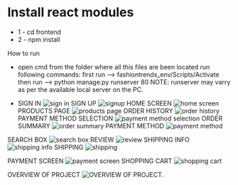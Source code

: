 # Install react modules
* 1 - cd frontend
* 2 - npm install

How to run
* open cmd from the folder where all this files are been located
run following commands:
first run --> fashiontrends_env/Scripts/Activate
then run --> python manage.py runserver 80
NOTE: runserver may varry  as per the available local server on the PC.

* SIGN IN
![sign in](https://github.com/user-attachments/assets/54d5d703-f860-4abd-adef-b975ceea75ed)
SIGN UP
![signup](https://github.com/user-attachments/assets/a9e082cd-dda9-47c4-9ea8-ea089045ea52)
HOME SCREEN
![home screen](https://github.com/user-attachments/assets/d0f170bc-695a-42cb-8716-9c40cbce42d5)
PRODUCTS PAGE
![products page](https://github.com/user-attachments/assets/9f9c2584-cce7-49f5-8e7e-c86917a563b0)
ORDER HISTORY
![order history](https://github.com/user-attachments/assets/d258b880-7140-43ba-bde3-ce1863664a45)
PAYMENT METHOD SELECTION
![payment method selection](https://github.com/user-attachments/assets/9f8b2ab3-bf9d-411d-9f24-1ffc0e3585ed)
ORDER SUMMARY
![order summary](https://github.com/user-attachments/assets/129092a6-e1d2-4872-a310-7b6f2f7e08a6)
PAYMENT METHOD
![payment method](https://github.com/user-attachments/assets/2c483fbf-b0de-4e5a-9075-56f34fb93e9d)


SEARCH BOX
![search box](https://github.com/user-attachments/assets/9fef2c70-5be2-4d65-a860-9457b4e199b1)
REVIEW
![review](https://github.com/user-attachments/assets/4bc1775b-1bdd-4873-8f87-e72a8a3c91f2)
SHIPPING INFO
![shipping info](https://github.com/user-attachments/assets/f862197e-07e3-4f80-88a8-9e813cdcb6e3)
SHIPPING
![shipping](https://github.com/user-attachments/assets/a2fb3378-6fa0-49b7-91b8-34e3aee7a4be)

PAYMENT SCREEN
![payment screen](https://github.com/user-attachments/assets/355f2e5d-a8da-4ab2-87a8-6213895fb0ba)
SHOPPING CART
![shopping cart](https://github.com/user-attachments/assets/c0d61890-1a48-4d27-895f-fe34fda69848)

OVERVIEW OF PROJECT
![OVERVIEW OF PROJECT](https://github.com/user-attachments/assets/48b87b74-1a0f-4369-9751-1a66e1c5f3c8).

